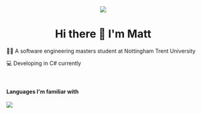 <div id="profile-links" align="center">
  <a href="https://www.linkedin.com/in/matt-c-79138a293/"><img src="https://img.shields.io/badge/LinkedIn-0077B5?style=for-the-badge&logo=linkedin&logoColor=white"></a>
</div>
<div id="header" align="center">
  <h1>Hi there 👋 I'm Matt</h1>
</div>

<div>
  <p>👨‍🎓 A software engineering masters student at Nottingham Trent University </p>
  <p>💻 Developing in C# currently</p>
  <br>
  <h4>Languages I'm familiar with</h4>
  <img src="https://skillicons.dev/icons?i=cs,c,py,js,react,html,css,">
</div>

<!--
**MattJC7/MattJC7** is a ✨ _special_ ✨ repository because its `README.md` (this file) appears on your GitHub profile.

Here are some ideas to get you started:

- 🔭 I’m currently working on ...
- 🌱 I’m currently learning ...
- 👯 I’m looking to collaborate on ...
- 🤔 I’m looking for help with ...
- 💬 Ask me about ...
- 📫 How to reach me: ...
- 😄 Pronouns: ...
- ⚡ Fun fact: ...
-->
